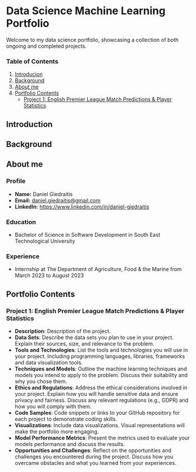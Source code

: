 # Data Science Machine Learning Portfolio

Welcome to my data science portfolio, showcasing a collection of both ongoing and completed projects.

### Table of Contents

1. [Introducion](#Introducion)
2. [Background](#Background)
3. [About me](#About-Me)
4. [Portfolio Contents](#Portfolio-Contents)
   - [Project 1: English Premier League Match Predictions & Player Statistics ](#Project-1)

## Introduction

## Background

## About me
   ### Profile
   - **Name:** Daniel Giedraitis
   - **Email:** daniel.giedraitis@gmail.com
   - **LinkedIn:** https://www.linkedin.com/in/daniel-giedraitis

   ### Education
   - Bachelor of Science in Software Development in South East Technological University
      
   ### Experience
   - Internship at The Department of Agriculture, Food & the Marine from March 2023 to August 2023

## Portfolio Contents

### Project 1: English Premier League Match Predictions & Player Statistics 

- **Description**: Description of the project.
- **Data Sets**: Describe the data sets you plan to use in your project. Explain their sources, size, and relevance to the problem.
- **Tools and Technologies**: List the tools and technologies you will use in your project. Including programming languages, libraries, frameworks and data visualization tools.
- **Techniques and Models**: Outline the machine learning techniques and models you intend to apply to the problem. Discuss their suitability and why you chose them.
- **Ethics and Regulations**: Address the ethical considerations involved in your project. Explain how you will handle sensitive data and ensure privacy and fairness. Discuss any relevant regulations (e.g., GDPR) and how you will comply with them.
- **Code Samples**: Code snippets or links to your GitHub repository for each project to demonstrate coding skills.
- **Visualizations**: Include data visualizations. Visual representations will make the portfolio more engaging.
- **Model Performance Metrics**: Present the metrics used to evaluate your models performance and discuss the results.
- **Opportunities and Challenges**: Reflect on the opportunities and challenges you encountered during the project. Discuss how you overcame obstacles and what you learned from your experiences.



 


